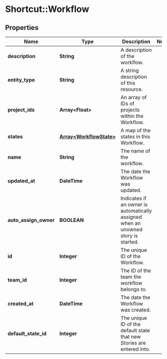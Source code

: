 # Shortcut::Workflow

## Properties
Name | Type | Description | Notes
------------ | ------------- | ------------- | -------------
**description** | **String** | A description of the workflow. | 
**entity_type** | **String** | A string description of this resource. | 
**project_ids** | **Array&lt;Float&gt;** | An array of IDs of projects within the Workflow. | 
**states** | [**Array&lt;WorkflowState&gt;**](WorkflowState.md) | A map of the states in this Workflow. | 
**name** | **String** | The name of the workflow. | 
**updated_at** | **DateTime** | The date the Workflow was updated. | 
**auto_assign_owner** | **BOOLEAN** | Indicates if an owner is automatically assigned when an unowned story is started. | 
**id** | **Integer** | The unique ID of the Workflow. | 
**team_id** | **Integer** | The ID of the team the workflow belongs to. | 
**created_at** | **DateTime** | The date the Workflow was created. | 
**default_state_id** | **Integer** | The unique ID of the default state that new Stories are entered into. | 

